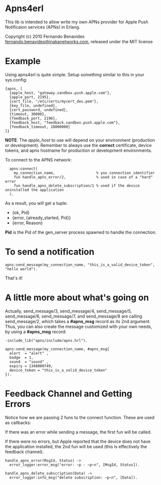 Apns4erl
========

This lib is intended to allow write my own APNs provider for Apple Push
Notificaion services (APNs) in Erlang.

Copyright (c) 2010 Fernando Benavides <fernando.benavides@inakanetworks.com>, released under the MIT license

Example
=======

Using apns4erl is quite simple. Setup something similar to this in your sys.config:

    {apns, [
      {apple_host, "gateway.sandbox.push.apple.com"},
      {apple_port, 2195},
      {cert_file, "/etc/certs/mycert_dev.pem"},
      {key_file, undefined},
      {cert_password, undefined},
      {timeout, 30000},
      {feedback_port, 2196},
      {feedback_host, "feedback.sandbox.push.apple.com"},
      {feedback_timeout, 18000000}
    ]}

**NOTE**: The *apple_host* to use will depend on your environment (production or development). Remember to always use the **correct** certificate, device tokens, and apns hostname for production or development environments.

To connect to the APNS network:

      apns:connect(
        my_connection_name,                   % you connection identifier
        fun handle_apns_error/2,              % used in case of a "hard" error
        fun handle_apns_delete_subscription/1 % used if the device uninstalled the application
      ).

As a result, you will get a tuple:

 * {ok, Pid} 
 * {error, {already_started, Pid}}
 * {error, Reason}

**Pid** is the Pid of the gen_server process spawned to handle the connection.

To send a notification
======================
    apns:send_message(my_connection_name, "this_is_a_valid_device_token", "hello world").

That's it!

A little more about what's going on
===================================
Actually, send\_message/3, send\_message/4, send\_message/5, send\_message/6, send\_message/7, and send\_message/8 are calling send\_message/2, which takes a **#apns\_msg** record as its 2nd argument. Thus, you can also create the message customized with your own needs, by using a **#apns\_msg** record:

    -include_lib("apns/include/apns.hrl").

    apns:send_message(my_connection_name, #apns_msg{
      alert  = "alert" ,
      badge  = 1,
      sound  = "sound" ,
      expiry = 1348000749,
      device_token = "this_is_a_valid_device_token"
    }).

Feedback Channel and Getting Errors
===================================
Notice how we are passing 2 funs to the connect function. These are used as callbacks:

If there was an error while sending a message, the first fun will be called.

If there were no errors, but Apple reported that the device does not have the application installed, the 2nd fun will be used (this is effectively the feedback channel).


    handle_apns_error(MsgId, Status) ->
      error_logger:error_msg("error: ~p - ~p~n", [MsgId, Status]).

    handle_apns_delete_subscription(Data) ->
      error_logger:info_msg("delete subscription: ~p~n", [Data]).



